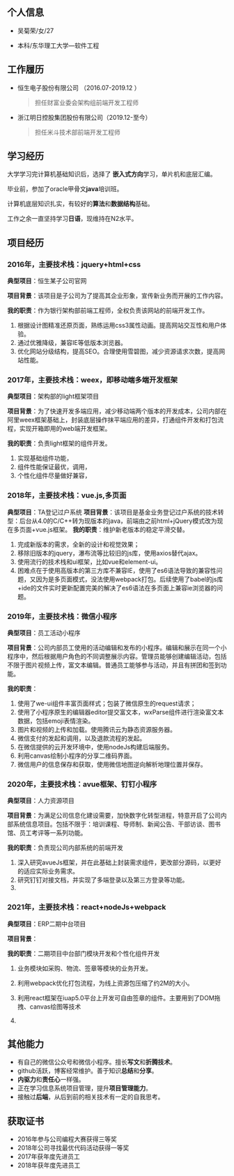 ## 个人信息

- 吴菊荣/女/27

- 本科/东华理工大学—软件工程

## 工作履历

- 恒生电子股份有限公司 （2016.07-2019.12 ）

  > 担任财富业委会架构组前端开发工程师

- 浙江明日控股集团股份有限公司（2019.12-至今）

  > 担任米斗技术部前端开发工程师

## 学习经历

大学学习完计算机基础知识后，选择了 **嵌入式方向**学习，单片机和底层汇编。

毕业前，参加了oracle甲骨文**java**培训班。

计算机底层知识扎实，有较好的**算法**和**数据结构**基础。

工作之余一直坚持学习**日语**，现维持在N2水平。



## 项目经历

### 2016年，主要技术栈：jquery+html+css
**典型项目**：恒生某子公司官网

**项目背景**：该项目是子公司为了提高其企业形象，宣传新业务而开展的工作内容。

**我的职责**：作为银行架构部前端工程师，全权负责该网站的前端开发工作。

1. 根据设计图精准还原页面，熟练运用css3属性动画。提高网站交互性和用户体验。
2. 通过优雅降级，兼容IE等低版本浏览器。
3. 优化网站分级结构，提高SEO。合理使用雪碧图，减少资源请求次数，提高网站性能。

### 2017年，主要技术栈：weex，即移动端多端开发框架
**典型项目**：架构部的light框架项目

**项目背景**：为了快速开发多端应用，减少移动端两个版本的开发成本，公司内部在阿里weex框架基础上，封装底层操作抹平端应用的差异，打通组件开发和打包流程，实现开箱即用的web端开发框架。

**我的职责**：负责light框架的组件开发。

1. 实现基础组件功能，
2. 组件性能保证最优，调用，
3. 个性化组件尽量做好兼容，

### 2018年，主要技术栈：vue.js,多页面
**典型项目**：TA登记过户系统
**项目背景**：该项目是基金业务登记过户系统的技术转型：后台从4.0的C/C++转为现版本的java，前端由之前html+jQuery模式改为现在多页面+vue.js框架。
**我的职责**：维护新老版本的稳定平滑交替。

1. 完成新版本的需求，全新的设计和视觉效果；
2. 移除旧版本的jquery，瀑布流等比较旧的js库，使用axios替代ajax。
3. 使用流行的技术栈和ui框架，比如vue和element-ui。
4. 困难点在于使用高版本的第三方库不兼容IE，使用了es6语法导致的兼容性问题，又因为是多页面模式，没法使用webpack打包。后续使用了babel的js库+ide的文件实时更新配置完美的解决了es6语法在多页面上兼容ie浏览器的问题。

### 2019年，主要技术栈：微信小程序
**典型项目**：员工活动小程序

**项目背景**：公司内部员工使用的活动编辑和发布的小程序。编辑和展示在同一个小程序中，然后根据用户角色的不同调整展示内容。管理员能够创建编辑活动，包括不限于图片视频上传，富文本编辑。普通员工能够参与活动，并且有拼团和签到功能。

**我的职责**：

1. 使用了we-ui组件丰富页面样式；包装了微信原生的request请求；
2. 使用了小程序原生的编辑器editor提交富文本，wxParse组件进行渲染富文本数据，包括emoji表情渲染。
3. 图片和视频的上传和加载。使用腾讯云为静态资源服务器。
4. 微信支付的发起和调用，以及退款流程的发起。
5. 在微信提供的云开发环境中，使用nodeJs构建后端服务。
6. 利用canvas绘制小程序的分享二维码界面。
7. 微信用户的信息保存和获取，使用微信地图逆向解析地理位置并保存。

### 2020年，主要技术栈：avue框架、钉钉小程序
**典型项目**：人力资源项目

**项目背景**：为满足公司信息化建设需要，加快数字化转型进程，特意开启了公司内部系统信息项目。包括不限于：培训课程、导师制、新闻公告、干部访谈、图书馆、员工考评等一系列功能。

**我的职责**：负责现公司内部系统的前端开发

1. 深入研究avueJs框架，并在此基础上封装需求组件，更改部分源码，以更好的适应实际业务需求。
2. 研究钉钉对接文档，并实现了多端登录以及第三方登录等功能。
3. 

### 2021年，主要技术栈：react+nodeJs+webpack
**典型项目**：ERP二期中台项目

**项目背景**：

**我的职责**：二期项目中台部门模块开发和个性化组件开发

1. 业务模块如采购、物流、签章等模块的业务开发。

2. 利用webpack优化打包流程，为线上资源包压缩了约2M的大小。

3. 利用react框架在iuap5.0平台上开发可自由签章的组件。主要用到了DOM拖拽、canvas绘图等技术

4. 

   



## 其他能力

- 有自己的微信公众号和微信小程序。擅长**写文**和**折腾技术**。
- github活跃，博客经常维护。善于知识**总结**和**分享**。
- **内驱力**和**责任心**一样强。
- 正在学习信息系统项目管理，提升**项目管理能力**。
- 接触过**后端**，从后到前的相关技术有一定的自我思考。



## 获取证书

- 2016年参与公司编程大赛获得三等奖
- 2018年公司寻找最优代码活动获得一等奖
- 2017年获年度先进员工
- 2018年获年度先进员工